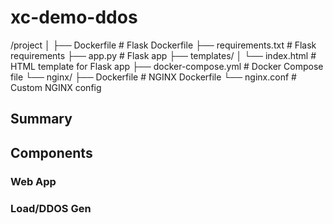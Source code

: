 # xc-demo-ddos

/project
│
├── Dockerfile           # Flask Dockerfile
├── requirements.txt     # Flask requirements
├── app.py               # Flask app
├── templates/
│   └── index.html       # HTML template for Flask app
├── docker-compose.yml   # Docker Compose file
└── nginx/
    ├── Dockerfile       # NGINX Dockerfile
    └── nginx.conf       # Custom NGINX config

## Summary

## Components

### Web App

### Load/DDOS Gen
